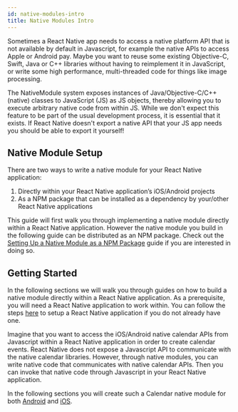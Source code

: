 ```yaml
---
id: native-modules-intro
title: Native Modules Intro
---
```


Sometimes a React Native app needs to access a native platform API that is not available by default in Javascript, for example the native APIs to access Apple or Android pay. Maybe you want to reuse some existing Objective-C, Swift, Java or C++ libraries without having to reimplement it in JavaScript, or write some high performance, multi-threaded code for things like image processing.

The NativeModule system exposes instances of Java/Objective-C/C++ (native) classes to JavaScript (JS) as JS objects, thereby allowing you to execute arbitrary native code from within JS. While we don't expect this feature to be part of the usual development process, it is essential that it exists. If React Native doesn't export a native API that your JS app needs you should be able to export it yourself!

## Native Module Setup

There are two ways to write a native module for your React Native application:

1. Directly within your React Native application’s iOS/Android projects
2. As a NPM package that can be installed as a dependency by your/other React Native applications

This guide will first walk you through implementing a native module directly within a React Native application. However the native module you build in the following guide can be distributed as an NPM package. Check out the [Setting Up a Native Module as a NPM Package](native-modules-setup) guide if you are interested in doing so.

## Getting Started

In the following sections we will walk you through guides on how to build a native module directly within a React Native application. As a prerequisite, you will need a React Native application to work within. You can follow the steps [here](environment-setup) to setup a React Native application if you do not already have one.

Imagine that you want to access the iOS/Android native calendar APIs from Javascript within a React Native application in order to create calendar events. React Native does not expose a Javascript API to communicate with the native calendar libraries. However, through native modules, you can write native code that communicates with native calendar APIs. Then you can invoke that native code through Javascript in your React Native application.

In the following sections you will create such a Calendar native module for both [Android](native-modules-android) and [iOS](native-modules-ios).
